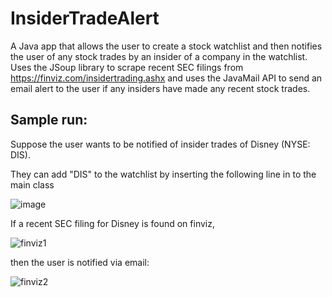 # InsiderTradeAlert

A Java app that allows the user to create a stock watchlist and then notifies the user of any stock trades by an insider of a company in the watchlist.
Uses the JSoup library to scrape recent SEC filings from https://finviz.com/insidertrading.ashx and uses the JavaMail API to send an email alert to the user if 
any insiders have made any recent stock trades.

## Sample run: 

Suppose the user wants to be notified of insider trades of Disney (NYSE: DIS). 

They can add "DIS" to the watchlist by inserting the following line in to the main class 

![image](https://user-images.githubusercontent.com/105755993/216004644-d711eeca-46e1-4e16-9ed2-1345b2f2d339.png)

If a recent SEC filing for Disney is found on finviz, 

![finviz1](https://user-images.githubusercontent.com/105755993/216004956-2cb4b3a4-b2eb-4cd3-a39b-99b6d9a7b25a.PNG)

then the user is notified via email: 

![finviz2](https://user-images.githubusercontent.com/105755993/216005043-a8b72eb0-97df-472f-be69-c95e01ca939c.PNG)
